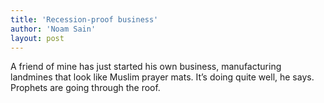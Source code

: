 ```yaml
---
title: 'Recession-proof business'
author: 'Noam Sain'
layout: post
---
```


A friend of mine has just started his own business, manufacturing landmines that look like Muslim prayer mats. It’s doing quite well, he says. Prophets are going through the roof.